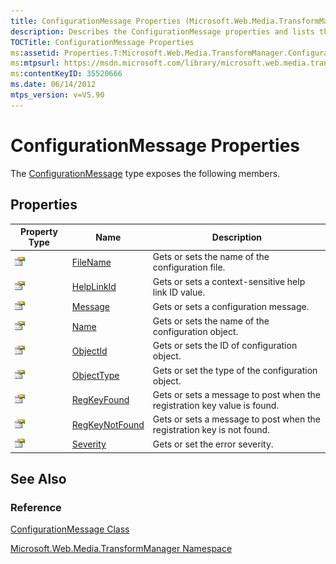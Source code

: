 ```yaml
---
title: ConfigurationMessage Properties (Microsoft.Web.Media.TransformManager)
description: Describes the ConfigurationMessage properties and lists the properties with links to corresponding documentation.
TOCTitle: ConfigurationMessage Properties
ms:assetid: Properties.T:Microsoft.Web.Media.TransformManager.ConfigurationMessage
ms:mtpsurl: https://msdn.microsoft.com/library/microsoft.web.media.transformmanager.configurationmessage_properties(v=VS.90)
ms:contentKeyID: 35520666
ms.date: 06/14/2012
mtps_version: v=VS.90
---
```


# ConfigurationMessage Properties

The [ConfigurationMessage](configurationmessage-class-microsoft-web-media-transformmanager.md) type exposes the following members.

## Properties

|Property Type|Name|Description|
|--- |--- |--- |
|![Public property](images/Hh125762.pubproperty(en-us,VS.90).gif "Public property")|[FileName](configurationmessage-filename-property-microsoft-web-media-transformmanager.md)|Gets or sets the name of the configuration file.|
|![Public property](images/Hh125762.pubproperty(en-us,VS.90).gif "Public property")|[HelpLinkId](configurationmessage-helplinkid-property-microsoft-web-media-transformmanager.md)|Gets or sets a context-sensitive help link ID value.|
|![Public property](images/Hh125762.pubproperty(en-us,VS.90).gif "Public property")|[Message](configurationmessage-message-property-microsoft-web-media-transformmanager.md)|Gets or sets a configuration message.|
|![Public property](images/Hh125762.pubproperty(en-us,VS.90).gif "Public property")|[Name](configurationmessage-name-property-microsoft-web-media-transformmanager.md)|Gets or sets the name of the configuration object.|
|![Public property](images/Hh125762.pubproperty(en-us,VS.90).gif "Public property")|[ObjectId](configurationmessage-objectid-property-microsoft-web-media-transformmanager.md)|Gets or sets the ID of configuration object.|
|![Public property](images/Hh125762.pubproperty(en-us,VS.90).gif "Public property")|[ObjectType](configurationmessage-objecttype-property-microsoft-web-media-transformmanager.md)|Gets or set the type of the configuration object.|
|![Public property](images/Hh125762.pubproperty(en-us,VS.90).gif "Public property")|[RegKeyFound](configurationmessage-regkeyfound-property-microsoft-web-media-transformmanager.md)|Gets or sets a message to post when the registration key value is found.|
|![Public property](images/Hh125762.pubproperty(en-us,VS.90).gif "Public property")|[RegKeyNotFound](configurationmessage-regkeynotfound-property-microsoft-web-media-transformmanager.md)|Gets or sets a message to post when the registration key is not found.|
|![Public property](images/Hh125762.pubproperty(en-us,VS.90).gif "Public property")|[Severity](configurationmessage-severity-property-microsoft-web-media-transformmanager.md)|Gets or set the error severity.|

## See Also

### Reference

[ConfigurationMessage Class](configurationmessage-class-microsoft-web-media-transformmanager.md)

[Microsoft.Web.Media.TransformManager Namespace](microsoft-web-media-transformmanager-namespace.md)
